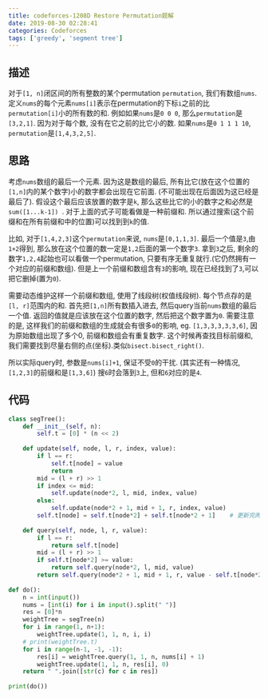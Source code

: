 ```yaml
---
title: codeforces-1208D Restore Permutation题解
date: 2019-08-30 02:28:41
categories: Codeforces
tags: ['greedy', 'segment tree']
---
```


## 描述
对于`[1, n]`闭区间的所有整数的某个permutation `permutation`, 我们有数组`nums`. 定义`nums`的每个元素`nums[i]`表示在permutation的下标`i`之前的比`permutation[i]`小的所有数的和.
例如如果`nums`是`0 0 0`, 那么`permutation`是`[3,2,1]`. 因为对于每个数, 没有在它之前的比它小的数. 如果`nums`是`0 1 1 1 10`, `permutation`是`[1,4,3,2,5]`.

## 思路

考虑`nums`数组的最后一个元素. 因为这是数组的最后, 所有比它(放在这个位置的`[1,n]`内的某个数字)小的数字都会出现在它前面. (不可能出现在后面因为这已经是最后了). 假设这个最后应该放置的数字是`k`, 那么这些比它的小的数字之和必然是`sum([1...k-1])
`.
对于上面的式子可能看做是一种前缀和. 所以通过搜索(这个前缀和在所有前缀和中的位置)可以找到到`k`的值. 

比如, 对于`[1,4,2,3]`这个`permutation`来说, `nums`是`[0,1,1,3]`. 最后一个值是`3`,由`1+2`得到, 那么放在这个位置的数一定是`1,2`后面的第一个数字`3`. 拿到`3`之后, 剩余的数字`1,2,4`起始也可以看做一个permutation, 只要有序无重复就行.(它仍然拥有一个对应的前缀和数组). 但是上一个前缀和数组含有`3`的影响, 现在已经找到了`3`,可以把它删掉(置为`0`).

需要动态维护这样一个前缀和数组, 使用了线段树(权值线段树). 每个节点存的是`[l, r]`范围内的和. 首先把`[1,n]`所有数插入进去, 然后query当前`nums`数组的最后一个值. 返回的值就是应该放在这个位置的数字, 然后把这个数字置为`0`. 需要注意的是, 这样我们的前缀和数组的生成就会有很多`0`的影响, eg. `[1,3,3,3,3,3,6]`, 因为原始数组出现了多个0, 前缀和数组会有重复数字. 这个时候再查找目标前缀和, 我们需要找到尽量右侧的点(坐标).类似`bisect.bisect_right()`. 

所以实际query时, 参数是`nums[i]+1`, 保证不受`0`的干扰. (其实还有一种情况, `[1,2,3]`的前缀和是`[1,3,6]`) 搜`6`时会落到`3`上, 但和`6`对应的是`4`.

## 代码
```python
class segTree():
    def __init__(self, n):
        self.t = [0] * (n << 2)
 
    def update(self, node, l, r, index, value):
        if l == r:
            self.t[node] = value
            return
        mid = (l + r) >> 1
        if index <= mid:
            self.update(node*2, l, mid, index, value)
        else:
            self.update(node*2 + 1, mid + 1, r, index, value)
        self.t[node] = self.t[node*2] + self.t[node*2 + 1]    # 更新完两个子节点还要计算一下当前节点
 
    def query(self, node, l, r, value):
        if l == r:
            return self.t[node]
        mid = (l + r) >> 1
        if self.t[node*2] >= value:
            return self.query(node*2, l, mid, value)
        return self.query(node*2 + 1, mid + 1, r, value - self.t[node*2])   # 向右搜索时, 减掉左侧节点的值, 这样最终会落到目标点上
 
def do():
    n = int(input())
    nums = [int(i) for i in input().split(" ")]
    res = [0]*n
    weightTree = segTree(n)
    for i in range(1, n+1):
        weightTree.update(1, 1, n, i, i)
    # print(weightTree.t)
    for i in range(n-1, -1, -1):
        res[i] = weightTree.query(1, 1, n, nums[i] + 1)
        weightTree.update(1, 1, n, res[i], 0)
    return " ".join([str(c) for c in res])
 
print(do())
```
